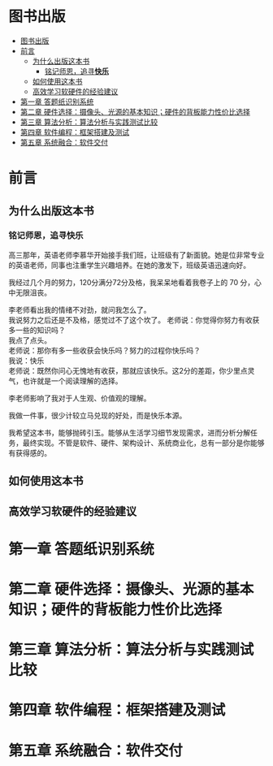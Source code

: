 # 图书出版


<!-- TOC -->

- [图书出版](#图书出版)
- [前言](#前言)
    - [为什么出版这本书](#为什么出版这本书)
        - [铭记师恩，追寻**快乐**](#铭记师恩追寻快乐)
    - [如何使用这本书](#如何使用这本书)
    - [高效学习软硬件的经验建议](#高效学习软硬件的经验建议)
- [第一章 答题纸识别系统](#第一章-答题纸识别系统)
- [第二章 硬件选择：摄像头、光源的基本知识；硬件的背板能力性价比选择](#第二章-硬件选择摄像头光源的基本知识硬件的背板能力性价比选择)
- [第三章 算法分析：算法分析与实践测试比较](#第三章-算法分析算法分析与实践测试比较)
- [第四章 软件编程：框架搭建及测试](#第四章-软件编程框架搭建及测试)
- [第五章 系统融合：软件交付](#第五章-系统融合软件交付)

<!-- /TOC -->

# 前言

## 为什么出版这本书

### 铭记师恩，追寻**快乐**

高三那年，英语老师李慕华开始接手我们班，让班级有了新面貌。她是位非常专业的英语老师，同事也注重学生兴趣培养。在她的激发下，班级英语迅速向好。

我经过几个月的努力，120分满分72分及格，我呆呆地看着我卷子上的 70 分，心中无限沮丧。

李老师看出我的情绪不对劲，就问我怎么了。  
我说努力之后还是不及格，感觉过不了这个坎了。
老师说：你觉得你努力有收获多一些的知识吗？  
我点了点头。  
老师说：那你有多一些收获会快乐吗？努力的过程你快乐吗？  
我说：快乐  
老师说：既然你问心无愧地有收获，那就应该快乐。这2分的差距，你少里点灵气，也许就是一个阅读理解的选择。


李老师影响了我对于人生观、价值观的理解。

我做一件事，很少计较立马兑现的好处，而是快乐本源。

我希望这本书，能够抛砖引玉。能够从生活学习细节发现需求，进而分析分解任务，最终实现。不管是软件、硬件、架构设计、系统商业化，总有一部分是你能够有获得感的。

## 如何使用这本书

## 高效学习软硬件的经验建议

# 第一章 答题纸识别系统



# 第二章 硬件选择：摄像头、光源的基本知识；硬件的背板能力性价比选择
# 第三章 算法分析：算法分析与实践测试比较
# 第四章 软件编程：框架搭建及测试
# 第五章 系统融合：软件交付